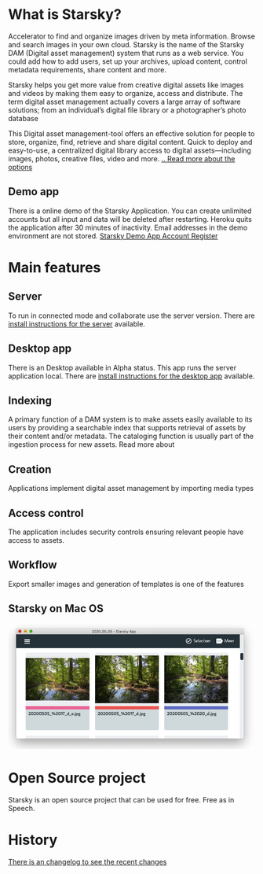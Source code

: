 
# What is Starsky?

Accelerator to find and organize images driven by meta information. Browse and search images in your own cloud. Starsky is the name of the Starsky DAM (Digital asset management) system that runs as a web service.
You could add how to add users, set up your archives, upload content, control metadata requirements, share content and more.

Starsky helps you get more value from creative digital assets like images and videos by making them easy to organize, access and distribute.
The term digital asset management actually covers a large array of software solutions; from an individual’s digital file library or a photographer’s photo database

This Digital asset management-tool offers an effective solution for people to store, organize, find, retrieve and share digital content. Quick to deploy and easy-to-use, a centralized digital library access to digital assets—including images, photos, creative files, video and more. [.. Read more about the options](readme.md)

## Demo app
There is a online demo of the Starsky Application. You can create unlimited accounts but all input and data will be deleted after restarting. Heroku quits the application after 30 minutes of inactivity. Email addresses in the demo environment are not stored. [Starsky Demo App Account Register](https://starskydemo.herokuapp.com/account/register)

# Main features

## Server
To run in connected mode and collaborate use the server version. There are [install instructions for the server](starsky/readme.md) available.

## Desktop app
There is an Desktop available in Alpha status. This app runs the server application local. There are [install instructions for the desktop app](starskyapp/readme.md) available.

## Indexing

A primary function of a DAM system is to make assets easily available to its users by providing a searchable index that supports retrieval of assets by their content and/or metadata. The cataloging function is usually part of the ingestion process for new assets. Read more about

## Creation
Applications implement digital asset management by importing media types

## Access control
The application includes security controls ensuring relevant people have access to assets.

## Workflow
Export smaller images and generation of templates is one of the features

## Starsky on Mac OS
![Starsky App on Mac OS](starsky/docs/starsky-mac-v025-home-nl.jpg)


# Open Source project
Starsky is an open source project that can be used for free. Free as in Speech.

# History
[There is an changelog to see the recent changes](history.md)
